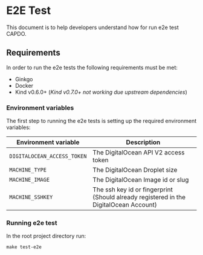 # E2E Test

This document is to help developers understand how for run e2e test CAPDO.

## Requirements

In order to run the e2e tests the following requirements must be met:

* Ginkgo
* Docker
* Kind v0.6.0+ (*Kind v0.7.0+ not working due upstream dependencies*)

### Environment variables

The first step to running the e2e tests is setting up the required environment variables:

| Environment variable          | Description                                                                                           |
| ----------------------------- | ----------------------------------------------------------------------------------------------------- |
| `DIGITALOCEAN_ACCESS_TOKEN`   | The DigitalOcean API V2 access token                                                                  |
| `MACHINE_TYPE`                | The DigitalOcean Droplet size                                                                         |
| `MACHINE_IMAGE`               | The DigitalOcean Image id or slug                                                                     |
| `MACHINE_SSHKEY`              | The ssh key id or fingerprint (Should already registered in the DigitalOcean Account)                 |

### Running e2e test

In the root project directory run:

```
make test-e2e
```